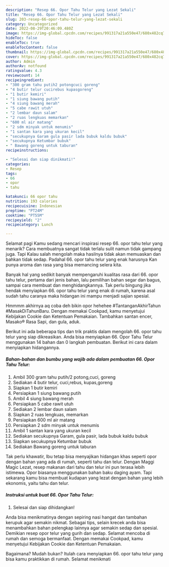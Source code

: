 ```yaml
---
description: "Resep 66. Opor Tahu Telur yang Lezat Sekali"
title: "Resep 66. Opor Tahu Telur yang Lezat Sekali"
slug: 203-resep-66-opor-tahu-telur-yang-lezat-sekali
category: Uncategorized
date: 2022-08-29T20:46:09.480Z
image: https://img-global.cpcdn.com/recipes/991317a21a550e47/680x482cq70/66-opor-tahu-telur-foto-resep-utama.jpg
hideToc: false
enableToc: true
enableTocContent: false
thumbnail: https://img-global.cpcdn.com/recipes/991317a21a550e47/680x482cq70/66-opor-tahu-telur-foto-resep-utama.jpg
cover: https://img-global.cpcdn.com/recipes/991317a21a550e47/680x482cq70/66-opor-tahu-telur-foto-resep-utama.jpg
author: Admin
authorAv: notfound
ratingvalue: 4.3
reviewcount: 14
recipeingredient:
- "300 gram tahu putih2 potongcuci goreng"
- "4 butir telur cucirebus kupasgoreng"
- "1 butir kemiri"
- "1 siung bawang putih"
- "4 siung bawang merah"
- "5 cabe rawit utuh"
- "2 lembar daun salam"
- "2 ruas lengkuas memarkan"
- "600 ml air matang"
- "2 sdm minyak untuk menumis"
- "1 santan kara yang ukuran kecil"
- "secukupnya Garam gula pasir lada bubuk kaldu bubuk"
- "secukupnya Ketumbar bubuk"
- " Bawang goreng untuk taburan"
recipeinstructions:

- "Selesai dan siap dinikmati!"
categories:
- Resep
tags:
- 66
- opor
- tahu

katakunci: 66 opor tahu 
nutrition: 193 calories
recipecuisine: Indonesian
preptime: "PT24M"
cooktime: "PT55M"
recipeyield: "2"
recipecategory: Lunch

---
```



Selamat pagi Kamu sedang mencari inspirasi resep 66. opor tahu telur yang menarik? Cara membuatnya sangat tidak terlalu sulit namun tidak gampang juga. Tapi Kalau salah mengolah maka hasilnya tidak akan memuaskan dan bahkan tidak sedap. Padahal 66. opor tahu telur yang enak harusnya Kan punya aroma dan rasa yang bisa memancing selera kita.


Banyak hal yang sedikit banyak mempengaruhi kualitas rasa dari 66. opor tahu telur, pertama dari jenis bahan, lalu pemilihan bahan segar dan bagus, sampai cara membuat dan menghidangkannya. Tak perlu bingung jika hendak menyiapkan 66. opor tahu telur yang enak di rumah, karena asal sudah tahu caranya maka hidangan ini mampu menjadi sajian spesial.

Hmmmm akhirnya aq coba deh bikin opor hehehee #TantanganAkhirTahun #MasakDiTahunBaru. Dengan memakai Cookpad, kamu menyetujui Kebijakan Cookie dan Ketentuan Pemakaian. Tambahkan santan encer, Masako® Rasa Sapi, dan gula, aduk.


Berikut ini ada beberapa tips dan trik praktis dalam mengolah 66. opor tahu telur yang siap dikreasikan. Anda bisa menyiapkan 66. Opor Tahu Telur menggunakan 14 bahan dan 0 langkah pembuatan. Berikut ini cara dalam menyiapkan hidangannya.

<!--inarticleads1-->

##### Bahan-bahan dan bumbu yang wajib ada dalam pembuatan 66. Opor Tahu Telur:

1. Ambil 300 gram tahu putih/2 potong,cuci, goreng
1. Sediakan 4 butir telur, cuci,rebus, kupas,goreng
1. Siapkan 1 butir kemiri
1. Persiapkan 1 siung bawang putih
1. Ambil 4 siung bawang merah
1. Persiapkan 5 cabe rawit utuh
1. Sediakan 2 lembar daun salam
1. Siapkan 2 ruas lengkuas, memarkan
1. Persiapkan 600 ml air matang
1. Persiapkan 2 sdm minyak untuk menumis
1. Ambil 1 santan kara yang ukuran kecil
1. Sediakan secukupnya Garam, gula pasir, lada bubuk kaldu bubuk
1. Siapkan secukupnya Ketumbar bubuk
1. Sediakan  Bawang goreng untuk taburan


Tak perlu khawatir, Ibu tetap bisa menyajikan hidangan khas seperti opor dengan bahan yang ada di rumah, seperti tahu dan telur. Dengan Maggi Magic Lezat, resep makanan dari tahu dan telur ini pun terasa lebih istimewa. Opor biasanya menggunakan bahan baku daging ayam. Tapi sekarang kamu bisa membuat kudapan yang lezat dengan bahan yang lebih ekonomis, yaitu tahu dan telur. 

<!--inarticleads2-->

##### Instruksi untuk buat 66. Opor Tahu Telur:


1. Selesai dan siap dihidangkan!

Anda bisa menikmatinya dengan sepiring nasi hangat dan tambahan kerupuk agar semakin nikmat. Sebagai tips, selain krecek anda bisa menambahkan bahan pelengkap lainnya agar semakin sedap dan spesial. Demikian resep opor telur yang gurih dan sedap. Selamat mencoba di rumah dan semoga bermanfaat. Dengan memakai Cookpad, kamu menyetujui Kebijakan Cookie dan Ketentuan Pemakaian. 

Bagaimana? Mudah bukan? Itulah cara menyiapkan 66. opor tahu telur yang bisa kamu praktikkan di rumah. Selamat menikmati
